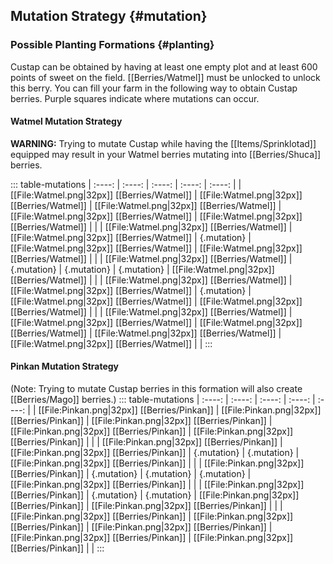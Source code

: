 ## Mutation Strategy {#mutation}

### Possible Planting Formations {#planting}

Custap can be obtained by having at least one empty plot and at least 600 points of sweet on the field. [[Berries/Watmel]] must be unlocked to unlock this berry. You can fill your farm in the following way to obtain Custap berries. Purple squares indicate where mutations can occur.

#### Watmel Mutation Strategy
**WARNING:** Trying to mutate Custap while having the [[Items/Sprinklotad]] equipped may result in your Watmel berries mutating into [[Berries/Shuca]] berries.

::: table-mutations
| :----: | :----: | :----: | :----: | :----: |
| [[File:Watmel.png\|32px]] [[Berries/Watmel]] | [[File:Watmel.png\|32px]] [[Berries/Watmel]] | [[File:Watmel.png\|32px]] [[Berries/Watmel]] | [[File:Watmel.png\|32px]] [[Berries/Watmel]] | [[File:Watmel.png\|32px]] [[Berries/Watmel]] | |
| [[File:Watmel.png\|32px]] [[Berries/Watmel]] | [[File:Watmel.png\|32px]] [[Berries/Watmel]] | {.mutation} | [[File:Watmel.png\|32px]] [[Berries/Watmel]] | [[File:Watmel.png\|32px]] [[Berries/Watmel]] | |
| [[File:Watmel.png\|32px]] [[Berries/Watmel]] | {.mutation} | {.mutation} | {.mutation} | [[File:Watmel.png\|32px]] [[Berries/Watmel]] | |
| [[File:Watmel.png\|32px]] [[Berries/Watmel]] | [[File:Watmel.png\|32px]] [[Berries/Watmel]] | {.mutation} | [[File:Watmel.png\|32px]] [[Berries/Watmel]] | [[File:Watmel.png\|32px]] [[Berries/Watmel]] | |
| [[File:Watmel.png\|32px]] [[Berries/Watmel]] | [[File:Watmel.png\|32px]] [[Berries/Watmel]] | [[File:Watmel.png\|32px]] [[Berries/Watmel]] | [[File:Watmel.png\|32px]] [[Berries/Watmel]] | [[File:Watmel.png\|32px]] [[Berries/Watmel]] | |
:::

#### Pinkan Mutation Strategy
(Note: Trying to mutate Custap berries in this formation will also create [[Berries/Mago]] berries.)
::: table-mutations
| :----: | :----: | :----: | :----: | :----: |
| [[File:Pinkan.png\|32px]] [[Berries/Pinkan]] | [[File:Pinkan.png\|32px]] [[Berries/Pinkan]] | [[File:Pinkan.png\|32px]] [[Berries/Pinkan]] | [[File:Pinkan.png\|32px]] [[Berries/Pinkan]] | [[File:Pinkan.png\|32px]] [[Berries/Pinkan]] | |
| [[File:Pinkan.png\|32px]] [[Berries/Pinkan]] | [[File:Pinkan.png\|32px]] [[Berries/Pinkan]] | {.mutation} | {.mutation} | [[File:Pinkan.png\|32px]] [[Berries/Pinkan]] | |
| [[File:Pinkan.png\|32px]] [[Berries/Pinkan]] | {.mutation} | {.mutation} | {.mutation} | [[File:Pinkan.png\|32px]] [[Berries/Pinkan]] | |
| [[File:Pinkan.png\|32px]] [[Berries/Pinkan]] | {.mutation} | {.mutation} | [[File:Pinkan.png\|32px]] [[Berries/Pinkan]] | [[File:Pinkan.png\|32px]] [[Berries/Pinkan]] | |
| [[File:Pinkan.png\|32px]] [[Berries/Pinkan]] | [[File:Pinkan.png\|32px]] [[Berries/Pinkan]] | [[File:Pinkan.png\|32px]] [[Berries/Pinkan]] | [[File:Pinkan.png\|32px]] [[Berries/Pinkan]] | [[File:Pinkan.png\|32px]] [[Berries/Pinkan]] | |
:::